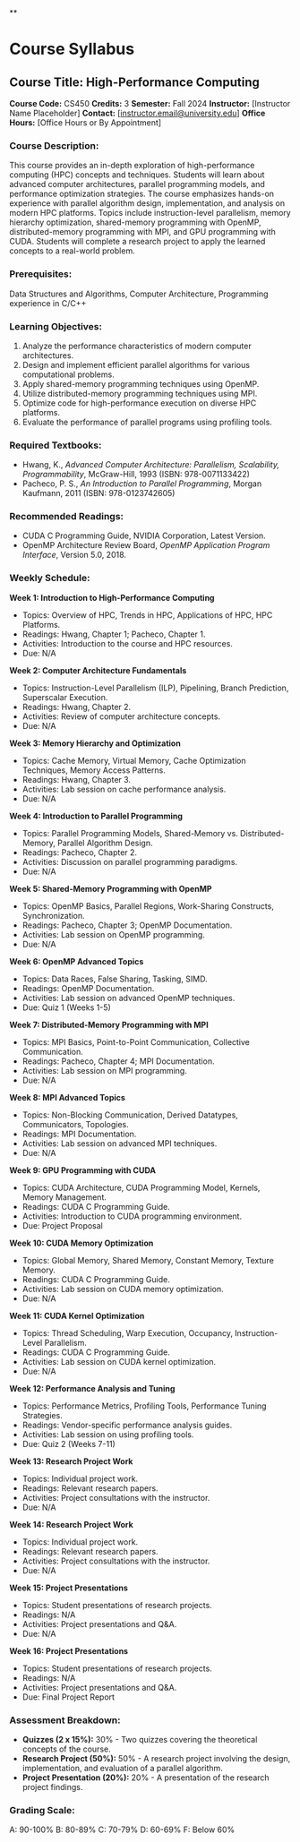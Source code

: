 **
# Course Syllabus
## Course Title: High-Performance Computing
**Course Code:** CS450
**Credits:** 3
**Semester:** Fall 2024
**Instructor:** [Instructor Name Placeholder]
**Contact:** [instructor.email@university.edu]
**Office Hours:** [Office Hours or By Appointment]

### Course Description:
This course provides an in-depth exploration of high-performance computing (HPC) concepts and techniques. Students will learn about advanced computer architectures, parallel programming models, and performance optimization strategies. The course emphasizes hands-on experience with parallel algorithm design, implementation, and analysis on modern HPC platforms. Topics include instruction-level parallelism, memory hierarchy optimization, shared-memory programming with OpenMP, distributed-memory programming with MPI, and GPU programming with CUDA. Students will complete a research project to apply the learned concepts to a real-world problem.

### Prerequisites:
Data Structures and Algorithms, Computer Architecture, Programming experience in C/C++

### Learning Objectives:
1.  Analyze the performance characteristics of modern computer architectures.
2.  Design and implement efficient parallel algorithms for various computational problems.
3.  Apply shared-memory programming techniques using OpenMP.
4.  Utilize distributed-memory programming techniques using MPI.
5.  Optimize code for high-performance execution on diverse HPC platforms.
6.  Evaluate the performance of parallel programs using profiling tools.

### Required Textbooks:
-   Hwang, K., *Advanced Computer Architecture: Parallelism, Scalability, Programmability*, McGraw-Hill, 1993 (ISBN: 978-0071133422)
-   Pacheco, P. S., *An Introduction to Parallel Programming*, Morgan Kaufmann, 2011 (ISBN: 978-0123742605)

### Recommended Readings:
-   CUDA C Programming Guide, NVIDIA Corporation, Latest Version.
-   OpenMP Architecture Review Board, *OpenMP Application Program Interface*, Version 5.0, 2018.

### Weekly Schedule:
**Week 1: Introduction to High-Performance Computing**
-   Topics: Overview of HPC, Trends in HPC, Applications of HPC, HPC Platforms.
-   Readings: Hwang, Chapter 1; Pacheco, Chapter 1.
-   Activities: Introduction to the course and HPC resources.
-   Due: N/A

**Week 2: Computer Architecture Fundamentals**
-   Topics: Instruction-Level Parallelism (ILP), Pipelining, Branch Prediction, Superscalar Execution.
-   Readings: Hwang, Chapter 2.
-   Activities: Review of computer architecture concepts.
-   Due: N/A

**Week 3: Memory Hierarchy and Optimization**
-   Topics: Cache Memory, Virtual Memory, Cache Optimization Techniques, Memory Access Patterns.
-   Readings: Hwang, Chapter 3.
-   Activities: Lab session on cache performance analysis.
-   Due: N/A

**Week 4: Introduction to Parallel Programming**
-   Topics: Parallel Programming Models, Shared-Memory vs. Distributed-Memory, Parallel Algorithm Design.
-   Readings: Pacheco, Chapter 2.
-   Activities: Discussion on parallel programming paradigms.
-   Due: N/A

**Week 5: Shared-Memory Programming with OpenMP**
-   Topics: OpenMP Basics, Parallel Regions, Work-Sharing Constructs, Synchronization.
-   Readings: Pacheco, Chapter 3; OpenMP Documentation.
-   Activities: Lab session on OpenMP programming.
-   Due: N/A

**Week 6: OpenMP Advanced Topics**
-   Topics: Data Races, False Sharing, Tasking, SIMD.
-   Readings: OpenMP Documentation.
-   Activities: Lab session on advanced OpenMP techniques.
-   Due: Quiz 1 (Weeks 1-5)

**Week 7: Distributed-Memory Programming with MPI**
-   Topics: MPI Basics, Point-to-Point Communication, Collective Communication.
-   Readings: Pacheco, Chapter 4; MPI Documentation.
-   Activities: Lab session on MPI programming.
-   Due: N/A

**Week 8: MPI Advanced Topics**
-   Topics: Non-Blocking Communication, Derived Datatypes, Communicators, Topologies.
-   Readings: MPI Documentation.
-   Activities: Lab session on advanced MPI techniques.
-   Due: N/A

**Week 9: GPU Programming with CUDA**
-   Topics: CUDA Architecture, CUDA Programming Model, Kernels, Memory Management.
-   Readings: CUDA C Programming Guide.
-   Activities: Introduction to CUDA programming environment.
-   Due: Project Proposal

**Week 10: CUDA Memory Optimization**
-   Topics: Global Memory, Shared Memory, Constant Memory, Texture Memory.
-   Readings: CUDA C Programming Guide.
-   Activities: Lab session on CUDA memory optimization.
-   Due: N/A

**Week 11: CUDA Kernel Optimization**
-   Topics: Thread Scheduling, Warp Execution, Occupancy, Instruction-Level Parallelism.
-   Readings: CUDA C Programming Guide.
-   Activities: Lab session on CUDA kernel optimization.
-   Due: N/A

**Week 12: Performance Analysis and Tuning**
-   Topics: Performance Metrics, Profiling Tools, Performance Tuning Strategies.
-   Readings: Vendor-specific performance analysis guides.
-   Activities: Lab session on using profiling tools.
-   Due: Quiz 2 (Weeks 7-11)

**Week 13: Research Project Work**
-   Topics: Individual project work.
-   Readings: Relevant research papers.
-   Activities: Project consultations with the instructor.
-   Due: N/A

**Week 14: Research Project Work**
-   Topics: Individual project work.
-   Readings: Relevant research papers.
-   Activities: Project consultations with the instructor.
-   Due: N/A

**Week 15: Project Presentations**
-   Topics: Student presentations of research projects.
-   Readings: N/A
-   Activities: Project presentations and Q&A.
-   Due: N/A

**Week 16: Project Presentations**
-   Topics: Student presentations of research projects.
-   Readings: N/A
-   Activities: Project presentations and Q&A.
-   Due: Final Project Report

### Assessment Breakdown:
*   **Quizzes (2 x 15%):** 30% - Two quizzes covering the theoretical concepts of the course.
*   **Research Project (50%):** 50% - A research project involving the design, implementation, and evaluation of a parallel algorithm.
*   **Project Presentation (20%):** 20% - A presentation of the research project findings.

### Grading Scale:
A: 90-100%
B: 80-89%
C: 70-79%
D: 60-69%
F: Below 60%